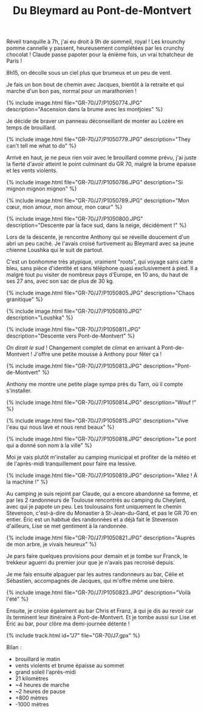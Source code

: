 ﻿---
title: "Du Bleymard au Pont-de-Montvert"
permalink: /GR-70/J7/
sidebar:
  nav: "gr_70"
enable_tracks: true
---

Réveil tranquille à 7h, j'ai eu droit à 9h de sommeil, royal !
Les krounchy pomme cannelle y passent, heureusement complétées par les crunchy chocolat !
Claude passe papoter pour la énième fois, un vrai tchatcheur de Paris !

8h15, on décolle sous un ciel plus que brumeux et un peu de vent.

Je fais un bon bout de chemin avec Jacques, bientôt à la retraite et qui marche d'un bon pas, normal pour un marathonien !

{% include image.html file="GR-70/J7/P1050774.JPG" description="Ascension dans la brume avec les montjoies" %}

Je décide de braver un panneau déconseillant de monter au Lozère en temps de brouillard.

{% include image.html file="GR-70/J7/P1050779.JPG" description="They can't tell me what to do" %}

Arrivé en haut, je ne peux rien voir avec le brouillard comme prévu, j'ai juste la fierté d'avoir atteint le point culminant du GR 70, malgré la brume épaisse et les vents violents.

{% include image.html file="GR-70/J7/P1050786.JPG" description="Si mignon mignon mignon" %}

{% include image.html file="GR-70/J7/P1050789.JPG" description="Mon cœur, mon amour, mon amour, mon cœur" %}

{% include image.html file="GR-70/J7/P1050800.JPG" description="Descente par la face sud, dans la neige, décidément !" %}

Lors de la descente, je rencontre Anthony qui se réveille doucement d'un abri un peu caché. Je l'avais croisé furtivement au Bleymard avec sa jeune chienne Loushka qui le suit de partout.

C'est un bonhomme très atypique, vraiment "roots", qui voyage sans carte bleu, sans pièce d'identité et sans téléphone quasi exclusivement à pied. Il a malgré tout pu visiter de nombreux pays d'Europe, en 10 ans, du haut de ses 27 ans, avec son sac de plus de 30 kg.

{% include image.html file="GR-70/J7/P1050805.JPG" description="Chaos granitique" %}

{% include image.html file="GR-70/J7/P1050810.JPG" description="Loushka" %}

{% include image.html file="GR-70/J7/P1050811.JPG" description="Descente vers Pont-de-Montvert" %}

*On dirait le sud* ! Changement complet de climat en arrivant à Pont-de-Montvert !
J'offre une petite mousse à Anthony pour fêter ça !

{% include image.html file="GR-70/J7/P1050813.JPG" description="Pont-de-Montvert" %}

Anthony me montre une petite plage sympa près du Tarn, où il compte s'installer.

{% include image.html file="GR-70/J7/P1050814.JPG" description="Wouf !" %}

{% include image.html file="GR-70/J7/P1050815.JPG" description="Vive l'eau qui nous lave et nous rend beaux" %}

{% include image.html file="GR-70/J7/P1050818.JPG" description="Le pont qui a donné son nom à la ville" %}

Moi je vais plutôt m'installer au camping municipal et profiter de la météo et de l'après-midi tranquillement pour faire ma lessive.

{% include image.html file="GR-70/J7/P1050819.JPG" description="Allez ! À la machine !" %}

Au camping je suis rejoint par Claude, qui a encore abandonné sa femme, et par les 2 randonneurs de Toulouse rencontrés au camping du Cheylard, avec qui je papote un peu.
Les toulousains font uniquement le chemin Stevenson, c'est-à-dire du Monastier à St-Jean-du-Gard, et pas le GR 70 en entier. Éric est un habitué des randonnées et a déjà fait le Stevenson d'ailleurs, Lise se met gentiment à la randonnée.

{% include image.html file="GR-70/J7/P1050821.JPG" description="Auprès de mon arbre, je vivais heureux" %}

Je pars faire quelques provisions pour demain et je tombe sur Franck, le trekkeur aguerri du premier jour que je n'avais pas recroisé depuis.

Je me fais ensuite alpaguer par les autres randonneurs au bar, Célie et Sébastien, accompagnés de Jacques, qui m'offre même une bière.

{% include image.html file="GR-70/J7/P1050823.JPG" description="Voilà l'été" %}

Ensuite, je croise également au bar Chris et Franz, à qui je dis au revoir car ils terminent leur itinéraire à Pont-de-Montvert.
Et je tombe aussi sur Lise et Éric au bar, pour clôre ma demi-journée détente !

{% include track.html id="J7" file="GR-70/J7.gpx" %}

Bilan :
* brouillard le matin
* vents violents et brume épaisse au sommet
* grand soleil l'après-midi
* 21 kilomètres
* ~4 heures de marche
* ~2 heures de pause
* +800 mètres
* -1000 mètres
